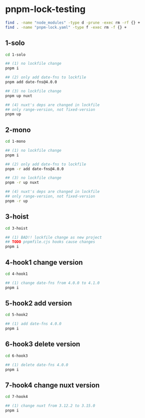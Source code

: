 # pnpm-lock-testing

```bash
find . -name "node_modules" -type d -prune -exec rm -rf {} +
find . -name "pnpm-lock.yaml" -type f -exec rm -f {} +
```

## 1-solo

```bash
cd 1-solo

## (1) no lockfile change
pnpm i

## (2) only add date-fns to lockfile
pnpm add date-fns@4.0.0

## (3) no lockfile change
pnpm up nuxt

## (4) nuxt's deps are changed in lockfile
## only range-version, not fixed-version
pnpm up

```

## 2-mono

```bash
cd 1-mono

## (1) no lockfile change
pnpm i

## (2) only add date-fns to lockfile
pnpm -r add date-fns@4.0.0

## (3) no lockfile change
pnpm -r up nuxt

## (4) nuxt's deps are changed in lockfile
## only range-version, not fixed-version
pnpm -r up
```

## 3-hoist

```bash
cd 3-hoist

## (1) BAD!! lockfile change as new project
## TODO pnpmfile.cjs hooks cause changes
pnpm i
```

## 4-hook1 change version

```bash
cd 4-hook1

## (1) change date-fns from 4.0.0 to 4.1.0
pnpm i
```

## 5-hook2 add version

```bash
cd 5-hook2

## (1) add date-fns 4.0.0
pnpm i
```

## 6-hook3 delete version

```bash
cd 6-hook3

## (1) delete date-fns 4.0.0
pnpm i
```

## 7-hook4 change nuxt version

```bash
cd 7-hook4

## (1) change nuxt from 3.12.2 to 3.15.0
pnpm i
```
